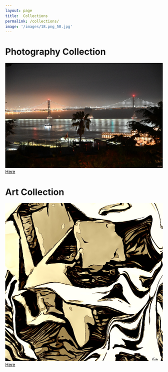 ```yaml
---
layout: page
title:  Collections
permalink: /collections/
image: '/images/18.png_50.jpg'
---
```


# Photography Collection
![](/images/photography/cnfts/VizDotLifePhotographySeriesOne0035resized_25.jpg) 
[Here](https://www.jpg.store/collection/vizlifephotoscollection)

# Art Collection
![](/images/art-collection/6.jpg) 
[Here](https://www.jpg.store/collection/vizlifeartcollection)
